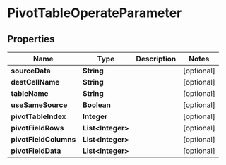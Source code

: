 
# PivotTableOperateParameter

## Properties
Name | Type | Description | Notes
------------ | ------------- | ------------- | -------------
**sourceData** | **String** |  |  [optional]
**destCellName** | **String** |  |  [optional]
**tableName** | **String** |  |  [optional]
**useSameSource** | **Boolean** |  |  [optional]
**pivotTableIndex** | **Integer** |  |  [optional]
**pivotFieldRows** | **List&lt;Integer&gt;** |  |  [optional]
**pivotFieldColumns** | **List&lt;Integer&gt;** |  |  [optional]
**pivotFieldData** | **List&lt;Integer&gt;** |  |  [optional]



